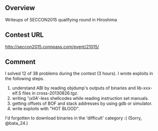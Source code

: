 Overview
--------
Writeups of SECCON2015 qualifying round in Hiroshima

Contest URL
--------
http://seccon2015.connpass.com/event/21015/

Comment
--------
I solved 12 of 38 problems during the contest (3 hours).
I wrote exploits in the following steps.

1. understand ABI by reading objdump's outputs of binaries and lib-xxx-elf.S files in cross-20130826.tgz.
2. writing '\x0A'-less shellcodes while reading instruction set manuals.
3. getting offsets of BOF and stack addresses by using gdb or simulator.
4. write exploits with "HOT BLOOD".

I'd forgotten to download binaries in the 'difficult' category :(
(Sorry, @bata_24.)

